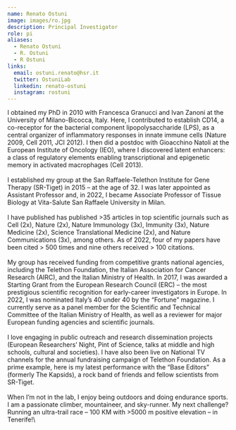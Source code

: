 ```yaml
---
name: Renato Ostuni
image: images/ro.jpg
description: Principal Investigator
role: pi
aliases:
  - Renato Ostuni
  - R. Ostuni
  - R Ostuni
links:
  email: ostuni.renato@hsr.it
  twitter: OstuniLab
  linkedin: renato-ostuni
  instagram: rostuni
---
```

I obtained my PhD in 2010 with Francesca Granucci and Ivan Zanoni at the University of Milano-Bicocca, Italy. Here, I contributed to establish CD14, a co-receptor for the bacterial component lipopolysaccharide (LPS), as a central organizer of inflammatory responses in innate immune cells (Nature 2009, Cell 2011, JCI 2012). I then did a postdoc with Gioacchino Natoli at the European Institute of Oncology (IEO), where I discovered latent enhancers: a class of regulatory elements enabling transcriptional and epigenetic memory in activated macrophages (Cell 2013).\
\
I established my group at the San Raffaele-Telethon Institute for Gene Therapy (SR-Tiget) in 2015 – at the age of 32. I was later appointed as Assistant Professor and, in 2022, I became Associate Professor of Tissue Biology at Vita-Salute San Raffaele University in Milan.\
\
I have published has published >35 articles in top scientific journals such as Cell (2x), Nature (2x), Nature Immunology (3x), Immunity (3x), Nature Medicine (2x), Science Translational Medicine (2x), and Nature Communications (3x), among others. As of 2022, four of my papers have been cited > 500 times and nine others received > 100 citations.\
\
My group has received funding from competitive grants national agencies, including the Telethon Foundation, the Italian Association for Cancer Research (AIRC), and the Italian Ministry of Health. In 2017,  I was awarded a Starting Grant from the European Research Council (ERC) – the most prestigious scientific recognition for early-career investigators in Europe. In 2022, I was nominated Italy’s 40 under 40 by the “Fortune” magazine. I currently serve as a panel member for the Scientific and Technical Committee of the Italian Ministry of Health, as well as a reviewer for major European funding agencies and scientific journals.\
\
I love engaging in public outreach and research dissemination projects (European Researchers’ Night, Pint of Science, talks at middle and high schools, cultural and societies). I have also been live on National TV channels for the annual fundraising campaign of Telethon Foundation. As a prime example, here is my latest performance with the “Base Editors” (formerly The Kapsids), a rock band of friends and fellow scientists from SR-Tiget.\
\
When I’m not in the lab, I enjoy being outdoors and doing endurance sports. I am a passionate climber, mountaineer, and sky-runner. My next challenge? Running an ultra-trail race – 100 KM with >5000 m positive elevation – in Tenerife!\
